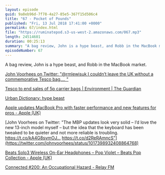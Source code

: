 ```yaml
---
layout: episode
guid: 9a8eb96d-7f78-4a27-85e5-367f15d506c4
title: "67 - Pocket of Pounds"
published: "Fri, 13 Jul 2018 17:41:00 +0000"
permalink: 67/index.html
file: "https://ruminatepod.s3-us-west-2.amazonaws.com/067.mp3"
length: 24514601
duration: 00:25:13
summary: "A bag review, John is a hype beast, and Robb in the MacBook market."
episodeNumber: 67
---
```


A bag review, John is a hype beast, and Robb in the MacBook market.

[John Voorhees on Twitter: "@rmlewisuk I couldn’t leave the UK without a commemorative Tesco bag.… "](https://twitter.com/johnvoorhees/status/1016014672502362117)

[Tesco to end sales of 5p carrier bags | Environment | The Guardian](https://www.theguardian.com/environment/2017/aug/07/tesco-to-end-sales-of-5p-carrier-bags)

[Urban Dictionary: hype beast](https://www.urbandictionary.com/define.php?term=hype%20beast)

[Apple updates MacBook Pro with faster performance and new features for pros - Apple (UK)](https://www.apple.com/uk/newsroom/2018/07/apple-updates-macbook-pro-with-faster-performance-and-new-features-for-pros/)

[John Voorhees on Twitter: "The MBP updates look very solid – I’d love the new 13-inch model myself – but the idea that the keyboard has been tweaked to be quieter and not more reliable is troubling. https://t.co/kA4G8svmOJ… https://t.co/d2ReRAmncS"](https://twitter.com/johnvoorhees/status/1017398932408864768)

[Beats Solo3 Wireless On-Ear Headphones – Pop Violet – Beats Pop Collection - Apple (UK)](https://www.apple.com/uk/shop/product/MRRJ2ZM/A/beats-solo3-wireless-on-ear-headphones-beats-pop-collection-pop-violet)

[Connected #200: An Occupational Hazard - Relay FM](https://www.relay.fm/connected/200)
